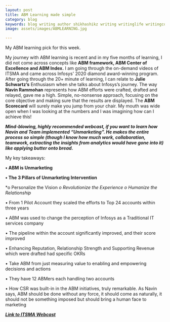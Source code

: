 ```yaml
---
layout: post
title: ABM Learning made simple
category: blog
keywords: blog writing author shikhashikz writing writinglife writingcommunity dailyblogpost ABM ACCOUNTBASEDMARKETING
image: assets/images/ABMLEARNING.jpg

---
```

My ABM learning pick for this week.

My journey with ABM learning is recent and in my five months of learning, I did not come across concepts like **ABM framework, ABM Center of Excellence and ABM Index.** I am going through the on-demand videos of ITSMA and came across Infosys' 2020 diamond award-winning program. After going through the 20+ minute of learning, I can relate to **Julie Schwartz’s** Enthusiasm when she talks about Infosys’s journey. The way **Navin Rammohan** represents how ABM efforts were crafted, drafted and relayed, gave me a high. Simple, no-nonsense approach, focusing on the core objective and making sure that the results are displayed. The **ABM Scorecard** will surely make you jump from your chair. My mouth was wide open when I was looking at the numbers and I was imagining how can I achieve this!

***Mind-blowing, highly recommended webcast, if you want to learn how Navin and Team implemented “Unmarketing”. He makes the entire process so simple (though I know how much work, collaboration, teamwork, extracting the insights from analytics would have gone into it) like applying butter onto bread.***

My key takeaways:

**•	ABM is Unmarketing**

**•	The 3 Pillars of Unmarketing Intervention**

*o	Personalize the Vision
*o	Revolutionize the Experience* 
*o	Humanize the Relationship*

•	From 1 Pilot Account they scaled the efforts to Top 24 accounts within three years

•	ABM was used to change the perception of Infosys as a Traditional IT services company

•	The pipeline within the account significantly improved, and their score improved

•	Enhancing Reputation, Relationship Strength and Supporting Revenue which were drafted had specific OKRs

•	Take ABM from just measuring value to enabling and empowering decisions and actions

•	They have 12 ABMers each handling two accounts

•	How CSR was built-in in the ABM initiatives, truly remarkable. As Navin says, ABM should be done without any force, it should come as naturally, it should not be something imposed but should bring a human face to marketing

***[Link to ITSMA Webcast](https://www.brighttalk.com/webcast/17455/470235)***
